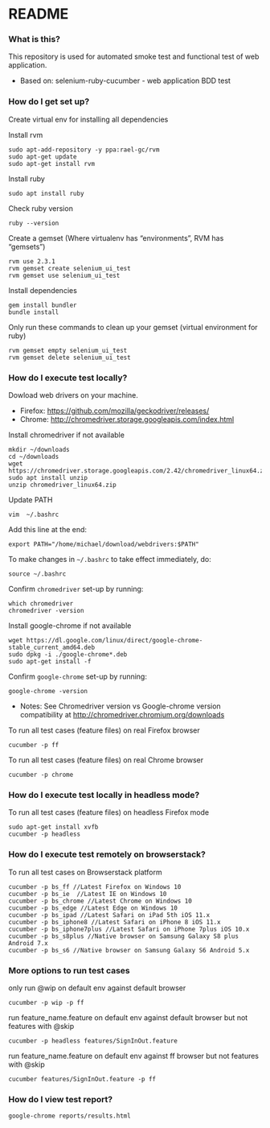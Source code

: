 # README #

### What is this? ###

This repository is used for automated smoke test and functional test of web application.

* Based on: selenium-ruby-cucumber - web application BDD test

### How do I get set up? ###

Create virtual env for installing all dependencies

Install rvm
```
sudo apt-add-repository -y ppa:rael-gc/rvm
sudo apt-get update
sudo apt-get install rvm
```

Install ruby

`sudo apt install ruby`

Check ruby version

`ruby --version`

Create a gemset (Where virtualenv has “environments”, RVM has “gemsets”)
```
rvm use 2.3.1
rvm gemset create selenium_ui_test
rvm gemset use selenium_ui_test
```

Install dependencies
```
gem install bundler
bundle install
```

Only run these commands to clean up your gemset (virtual environment for ruby)
```
rvm gemset empty selenium_ui_test
rvm gemset delete selenium_ui_test
```

### How do I execute test locally? ###

Dowload web drivers on your machine.
* Firefox: https://github.com/mozilla/geckodriver/releases/
* Chrome: http://chromedriver.storage.googleapis.com/index.html

Install chromedriver if not available
```
mkdir ~/downloads
cd ~/downloads
wget https://chromedriver.storage.googleapis.com/2.42/chromedriver_linux64.zip
sudo apt install unzip
unzip chromedriver_linux64.zip
```

Update PATH
```
vim  ~/.bashrc
```

Add this line at the end:
```
export PATH="/home/michael/download/webdrivers:$PATH"
```

To make changes in `~/.bashrc` to take effect immediately, do:
```
source ~/.bashrc
```

Confirm `chromedriver` set-up by running:
```
which chromedriver
chromedriver -version
```

Install google-chrome if not available
```
wget https://dl.google.com/linux/direct/google-chrome-stable_current_amd64.deb
sudo dpkg -i ./google-chrome*.deb
sudo apt-get install -f
```

Confirm `google-chrome` set-up by running:
```
google-chrome -version
```

* Notes: See Chromedriver version vs Google-chrome version compatibility at http://chromedriver.chromium.org/downloads

To run all test cases (feature files) on real Firefox browser
```
cucumber -p ff
```

To run all test cases (feature files) on real Chrome browser
```
cucumber -p chrome
```

### How do I execute test locally in headless mode? ###

To run all test cases (feature files) on headless Firefox mode
```
sudo apt-get install xvfb
cucumber -p headless
```

### How do I execute test remotely on browserstack? ###

To run all test cases on Browserstack platform
```
cucumber -p bs_ff //Latest Firefox on Windows 10
cucumber -p bs_ie  //Latest IE on Windows 10
cucumber -p bs_chrome //Latest Chrome on Windows 10
cucumber -p bs_edge //Latest Edge on Windows 10
cucumber -p bs_ipad //Latest Safari on iPad 5th iOS 11.x
cucumber -p bs_iphone8 //Latest Safari on iPhone 8 iOS 11.x
cucumber -p bs_iphone7plus //Latest Safari on iPhone 7plus iOS 10.x
cucumber -p bs_s8plus //Native browser on Samsung Galaxy S8 plus Android 7.x
cucumber -p bs_s6 //Native browser on Samsung Galaxy S6 Android 5.x
```

### More options to run test cases ###

only run @wip on default env against default browser
```
cucumber -p wip -p ff
```

run feature_name.feature on default env against default browser but not features with @skip
```
cucumber -p headless features/SignInOut.feature
```

run feature_name.feature on default env against ff browser but not features with @skip
```
cucumber features/SignInOut.feature -p ff
```

### How do I view test report? ###
```
google-chrome reports/results.html
```
